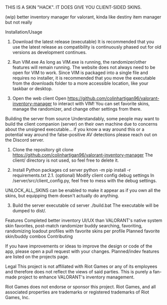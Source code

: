 THIS IS A SKIN "HACK". IT DOES GIVE YOU CLIENT-SIDED SKINS.

(wip) better inventory manager for valorant, kinda like destiny item manager but not really

Installation/Usage
  1. Download the latest release (executable)
It is recommended that you use the latest release as compatibility is continuously phased out for old versions as development continues.

  2. Run VIM.exe
As long as VIM.exe is running, the randomizer/other features will remain running. The website does not always need to be open for VIM to work. Since VIM is packaged into a single file and requires no installer, it is recommended that you move the executable from the downloads folder to a more accessible location, like your taskbar or desktop.

  3. Open the web client
Open https://github.com/colinhartigan96/valorant-inventory-manager to interact with VIM! You can set favorite skins, manage the randomizer, and change other settings from there.

Building the server from source
Understandably, some people may want to build the client companion (server) on their own machine due to concerns about the unsigned executable... if you know a way around this or a potential way around the false-positive AV detections please reach out on the Discord server.

  1. Clone the repository
git clone https://github.com/colinhartigan96/valorant-inventory-manager
The client/ directory is not used, so feel free to delete it.

  2. Install Python packages
cd server
python -m pip install -r requirements.txt
2.1. (optional) Modify client config debug settings
In /server/src/client_config.py, feel free to mess with the debug settings.

UNLOCK_ALL_SKINS can be enabled to make it appear as if you own all the skins, but equipping them doesn't actually do anything.

  3. Build the server executable
cd server
./build.bat
The executable will be dumped to dist/.

  Features
    Completed
        better inventory UI/UX than VALORANT's native system
        skin favorites, post-match randomizer
        buddy searching, favoriting, randomizing
        loadout profiles with favorite skins per profile
  Planned
        favorite skin/buddy combos
  Contributing
  
If you have improvements or ideas to improve the design or code of the app, please open a pull request with your changes. Planned/indev features are listed on the projects page.

Legal
This project is not affiliated with Riot Games or any of its employees and therefore does not reflect the views of said parties. This is purely a fan-made project to enhance VALORANT's inventory management.

Riot Games does not endorse or sponsor this project. Riot Games, and all associated properties are trademarks or registered trademarks of Riot Games, Inc.

